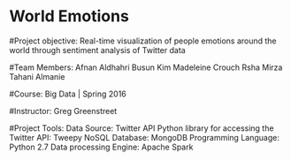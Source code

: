 # World Emotions

#Project objective:
Real-time visualization of people emotions around the world through sentiment analysis of Twitter data

#Team Members:
Afnan Aldhahri
Busun Kim
Madeleine Crouch
Rsha Mirza
Tahani Almanie

#Course:
	Big Data | Spring 2016

#Instructor:
	Greg Greenstreet

#Project Tools:
Data Source: Twitter API
Python library for accessing the Twitter API: Tweepy
NoSQL Database: MongoDB
Programming Language: Python 2.7
Data processing Engine: Apache Spark
